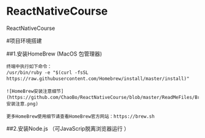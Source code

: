 # ReactNativeCourse
ReactNativeCourse 

#项目环境搭建

##1.安装HomeBrew (MacOS 包管理器)
>
>
	终端中执行如下命令：
	/usr/bin/ruby -e "$(curl -fsSL https://raw.githubusercontent.com/Homebrew/install/master/install)"
    
    ![HomeBrew安装注意细节](https://github.com/ChaoBo/ReactNativeCourse/blob/master/ReadMeFiles/Brew安装注意.png)

    更多HomeBrew使用细节请查看HomeBrew官方网站：https://brew.sh

##2.安装Node.js （可JavaScrip脱离浏览器运行 ）
	
